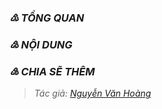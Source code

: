 ### _♳ TỔNG QUAN_
### _♴ NỘI DUNG_
### _♵ CHIA SẼ THÊM_
> _Tác giả: [Nguyễn Văn Hoàng](https://www.facebook.com/nvh26041994)_
